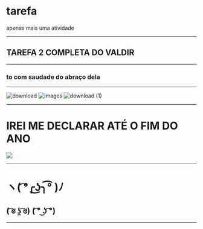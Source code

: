 # tarefa
apenas mais uma atividade
***
## TAREFA 2 COMPLETA DO VALDIR
***
### to com saudade do abraço dela
***
![download](https://user-images.githubusercontent.com/119547834/229229121-4ae9bfde-f9de-4a33-a74d-6e6f00d00605.jpg)
![images](https://user-images.githubusercontent.com/119547834/229229235-6c00c92d-7580-4b80-ade5-d3902e62d10d.jpg)
![download (1)](https://user-images.githubusercontent.com/119547834/229229295-047d49eb-412b-49f9-858d-5fd891b35653.jpg)

***

# **IREI ME DECLARAR ATÉ O FIM DO ANO**
![](https://media.tenor.com/WYsFmQDiMn8AAAAM/capivara.gif)

***
# ヽ( ͡°╭͜ʖ╮͡° )ﾉ
## ( ͡ಠ ʖ̯ ͡ಠ)   ( ͡° ͜ʖ ͡°)

***
